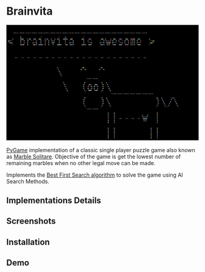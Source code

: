 # Brainvita

![cows are cute and huggable ~abhinav](assets/sprites/render_me.png)

[PyGame](www.pygame.org) implementation of a classic single player puzzle game also known as [Marble Solitare](https://en.wikipedia.org/wiki/Peg_solitaire).
Objective of the game is get the lowest number of remaining marbles when no other legal move can be made.

Implements the [Best First Search algorithm](https://en.wikipedia.org/wiki/Best-first_search) to solve the game using AI 
Search Methods.

## Implementations Details

## Screenshots

## Installation

## Demo
